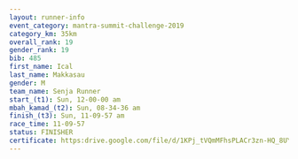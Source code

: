```yaml
---
layout: runner-info 
event_category: mantra-summit-challenge-2019 
category_km: 35km 
overall_rank: 19
gender_rank: 19
bib: 485
first_name: Ical
last_name: Makkasau
gender: M
team_name: Senja Runner
start_(t1): Sun, 12-00-00 am
mbah_kamad_(t2): Sun, 08-34-36 am
finish_(t3): Sun, 11-09-57 am
race_time: 11-09-57
status: FINISHER
certificate: https:drive.google.com/file/d/1KPj_tVQmMFhsPLACr3zn-HQ_8UY4GUJg/view?usp=sharing
---
```

